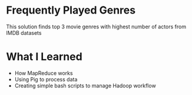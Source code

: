 ﻿# Frequently Played Genres

This solution finds top 3 movie genres with highest number of actors from IMDB datasets

# What I Learned
* How MapReduce works
* Using Pig to process data
* Creating simple bash scripts to manage Hadoop workflow
